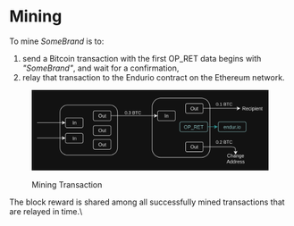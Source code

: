 # Mining

To mine _SomeBrand_ is to:

1. send a Bitcoin transaction with the first OP\_RET data begins with _"SomeBrand"_, and wait for a confirmation,
2. relay that transaction to the Endurio contract on the Ethereum network.

<figure><img src="../.gitbook/assets/image (1) (1).png" alt=""><figcaption><p>Mining Transaction</p></figcaption></figure>

The block reward is shared among all successfully mined transactions that are relayed in time.\
